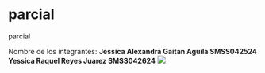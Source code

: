 # parcial
parcial

Nombre de los integrantes:
**Jessica Alexandra Gaitan Aguila SMSS042524**
**Yessica Raquel Reyes Juarez SMSS042624**
<img src="https://ugb.edu.sv/wp-content/uploads/2023/06/UGB_LOGOTIPO_HORIZONTAL.png"/>
